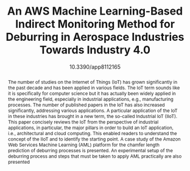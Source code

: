 ---
title: "An AWS Machine Learning-Based Indirect Monitoring Method for Deburring in Aerospace Industries Towards Industry 4.0"
authors:
- Wahyu Caesarendra
- Bobby K. Pappachan
- Tomi Wijaya
- Daryl Lee
- Tegoeh Tjahjowidodo
- David Jin Hong Then
- admin

date: "10.3390/app8112165"
doi: "https://doi.org/10.1016/j.rcim.2019.01.006"


# Publication type.
# Legend: 0 = Uncategorized; 1 = Conference paper; 2 = Journal article;
# 3 = Preprint / Working Paper; 4 = Report; 5 = Book; 6 = Book section;
# 7 = Thesis; 8 = Patent
publication_types: ["2"]

# Publication name and optional abbreviated publication name.
publication: "*Applied Sciences*"
publication_short: ""

abstract: The number of studies on the Internet of Things (IoT) has grown significantly in the past decade and has been applied in various fields. The IoT term sounds like it is specifically for computer science but it has actually been widely applied in the engineering field, especially in industrial applications, e.g., manufacturing processes. The number of published papers in the IoT has also increased significantly, addressing various applications. A particular application of the IoT in these industries has brought in a new term, the so-called Industrial IoT (IIoT). This paper concisely reviews the IoT from the perspective of industrial applications, in particular, the major pillars in order to build an IoT application, i.e., architectural and cloud computing. This enabled readers to understand the concept of the IIoT and to identify the starting point. A case study of the Amazon Web Services Machine Learning (AML) platform for the chamfer length prediction of deburring processes is presented. An experimental setup of the deburring process and steps that must be taken to apply AML practically are also presented

tags:
- Source Themes
featured: false

# links:
# - name: ""
#   url: ""
url_pdf: 'https://www.mdpi.com/2076-3417/8/11/2165'
url_code: ''
url_dataset: ''
url_poster: ''
url_project: ''
url_slides: ''
url_source: ''
url_video: ''

# Featured image
# To use, add an image named `featured.jpg/png` to your page's folder. 
image:
  focal_point: ""
  filename: featured.png
  preview_only: false

# Associated Projects (optional).
#   Associate this publication with one or more of your projects.
#   Simply enter your project's folder or file name without extension.
#   E.g. `internal-project` references `content/project/internal-project/index.md`.
#   Otherwise, set `projects: []`.
projects: []

# Slides (optional).
#   Associate this publication with Markdown slides.
#   Simply enter your slide deck's filename without extension.
#   E.g. `slides: "example"` references `content/slides/example/index.md`.
#   Otherwise, set `slides: ""`.
slides: ""
---